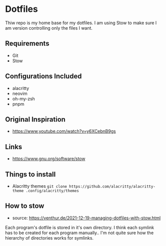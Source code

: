 # Dotfiles

Thiw repo is my home base for my dotfiles. I am using Stow to make sure I am version controlling only the files I want.

## Requirements

- Git
- Stow

## Configurations Included

- alacritty
- neovim
- oh-my-zsh
- pnpm

## Original Inspiration

- https://www.youtube.com/watch?v=y6XCebnB9gs

## Links

- https://www.gnu.org/software/stow

## Things to install

- Alacritty themes `git clone https://github.com/alacritty/alacritty-theme .config/alacritty/themes`

## How to stow

- source: https://venthur.de/2021-12-19-managing-dotfiles-with-stow.html

Each program's dotfile is stored in it's own directory. I think each symlink has to be created for each program manually.. I'm not quite sure how the hierarchy of directories works for symlinks.
